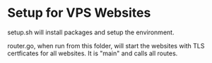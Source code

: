 # Setup for VPS Websites

setup.sh will install packages and setup the environment.

router.go, when run from this folder, will start the websites with TLS certficates for all websites.
It is "main" and calls all routes.
